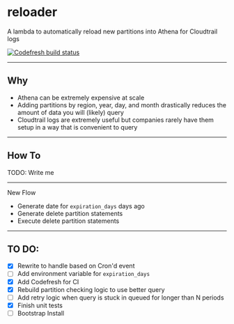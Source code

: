 # reloader

A lambda to automatically reload new partitions into Athena for Cloudtrail logs

[![Codefresh build status]( https://g.codefresh.io/api/badges/pipeline/moonmoon1919/reloader%2Ftest?branch=master&key=eyJhbGciOiJIUzI1NiJ9.NWIyYThiMjYzYmFlOGEwMDAxY2RiZWZh.5h81Od2ooleQPSDJ1tUbMIrDYzxsRi3ovMy-NHkYNdY&type=cf-2)]( https%3A%2F%2Fg.codefresh.io%2Fpipelines%2Ftest%2Fbuilds%3FrepoOwner%3DMoonMoon1919%26repoName%3Dreloader%26serviceName%3DMoonMoon1919%252Freloader%26filter%3Dtrigger%3Abuild~Build%3Bbranch%3Amaster%3Bpipeline%3A5e92addb4c3d6b7faa5ac8d7~test)

---

## Why
- Athena can be extremely expensive at scale
- Adding partitions by region, year, day, and month drastically reduces the amount of data you will (likely) query
- Cloudtrail logs are extremely useful but companies rarely have them setup in a way that is convenient to query

---

## How To
TODO: Write me

---

New Flow
- Generate date for `expiration_days` days ago
- Generate delete partition statements
- Execute delete partition statements

---

## TO DO:
- [x] Rewrite to handle based on Cron'd event
- [ ] Add environment variable for `expiration_days`
- [x] Add Codefresh for CI
- [x] Rebuild partition checking logic to use better query
- [ ] Add retry logic when query is stuck in queued for longer than N periods
- [x] Finish unit tests
- [ ] Bootstrap Install

